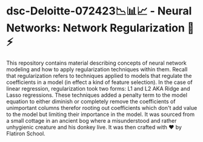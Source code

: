 # dsc-Deloitte-072423📉📊📈 - Neural Networks: Network Regularization 🧠⚡️

This repository contains material describing concepts of neural network modeling and how to apply regularization techniques within them. Recall that regularization refers to techniques applied to models that regulate the coefficients in a model (in effect a kind of feature selection). In the case of linear regression, regularization took two forms: L1 and L2 AKA Ridge and Lasso regressions. These techniques added a penalty term to the model equation to either diminish or completely remove the coefficients of unimportant columns therefor rooting out coefficients which don't add value to the model but limiting their importance in the model. It was sourced from a small cottage in an ancient bog where a misunderstood and rather unhygienic creature and his donkey live. It was then crafted with ❤️ by Flatiron School.